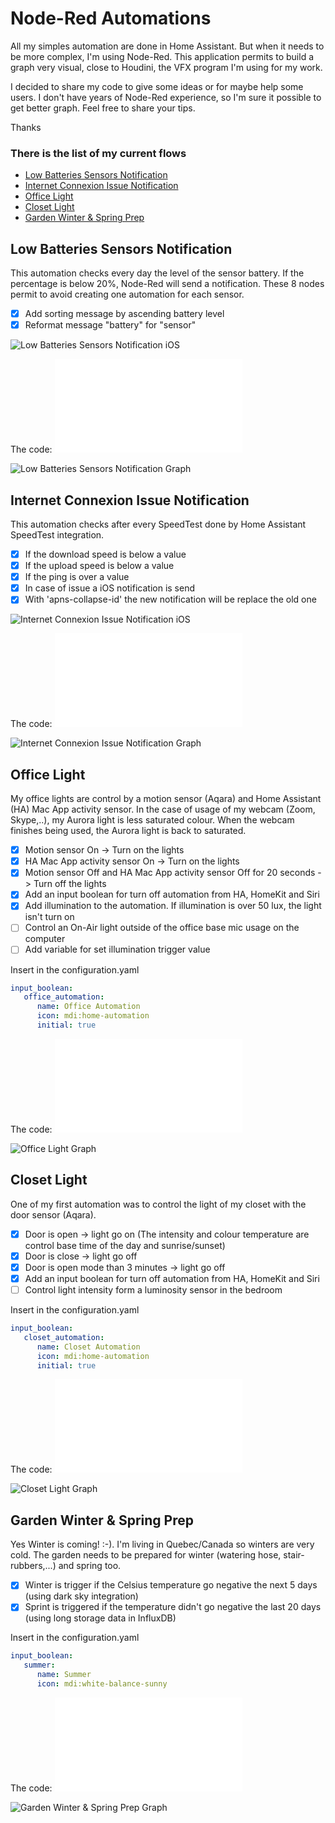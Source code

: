 # Node-Red Automations #

All my simples automation are done in Home Assistant. But when it needs to be more complex, I'm using Node-Red. This application permits to build a graph very visual, close to Houdini, the VFX program I'm using for my work.

I decided to share my code to give some ideas or for maybe help some users. I don't have years of Node-Red experience, so I'm sure it possible to get better graph. Feel free to share your tips.

Thanks

### There is the list of my current flows ###
- [Low Batteries Sensors Notification](#low-batteries-sensors-notification)
- [Internet Connexion Issue Notification](#internet-connexion-issue-notification)
- [Office Light](#office-light)
- [Closet Light](#closet-light)
- [Garden Winter & Spring Prep](#garden-winter--spring-prep)


## Low Batteries Sensors Notification ##
This automation checks every day the level of the sensor battery. If the percentage is below 20%, Node-Red will send a notification.
These 8 nodes permit to avoid creating one automation for each sensor.
- [x] Add sorting message by ascending battery level
- [x] Reformat message "battery" for "sensor"

![Low Batteries Sensors Notification iOS](lowBatteriesSensorsNotification_ios.jpg)

The code: ![Low Batteries Sensors Notification Json](lowBatteriesSensorsNotification.json)

![Low Batteries Sensors Notification Graph](lowBatteriesSensorsNotification.png)

## Internet Connexion Issue Notification ##
This automation checks after every SpeedTest done by Home Assistant SpeedTest integration.
- [x] If the download speed is below a value
- [x] If the upload speed is below a value
- [x] If the ping is over a value
- [x] In case of issue a iOS notification is send
- [x] With 'apns-collapse-id' the new notification will be replace the old one

![Internet Connexion Issue  Notification iOS](internetConnexionIssueNotification_ios.jpg)

The code: ![Internet Connexion Issue Notification Json](internetConnexionIssueNotification.json)

![Internet Connexion Issue Notification Graph](internetConnexionIssueNotification.png)

## Office Light ##
My office lights are control by a motion sensor (Aqara) and Home Assistant (HA) Mac App activity sensor.
In the case of usage of my webcam (Zoom, Skype,..), my Aurora light is less saturated colour. When the webcam finishes being used, the Aurora light is back to saturated.
- [x] Motion sensor On -> Turn on the lights
- [x] HA Mac App activity sensor On -> Turn on the lights
- [x] Motion sensor Off and HA Mac App activity sensor Off for 20 seconds -> Turn off the lights
- [x] Add an input boolean for turn off automation from HA, HomeKit and Siri
- [x] Add illumination to the automation. If illumination is over 50 lux, the light isn't turn on
- [ ] Control an On-Air light outside of the office base mic usage on the computer
- [ ] Add variable for set illumination trigger value

Insert in the configuration.yaml
```yml
input_boolean:
   office_automation:
      name: Office Automation
      icon: mdi:home-automation
      initial: true
```

The code: ![Office Light Json](officeLight.json)

![Office Light Graph](officeLight.png)

## Closet Light ##

One of my first automation was to control the light of my closet with the door sensor (Aqara).
- [x] Door is open -> light go on
	(The intensity and colour temperature are control base time of the day and sunrise/sunset)
- [x] Door is close -> light go off
- [x] Door is open mode than 3 minutes -> light go off
- [x] Add an input boolean for turn off automation from HA, HomeKit and Siri
- [ ] Control light intensity form a luminosity sensor in the bedroom

Insert in the configuration.yaml
```yml
input_boolean:
   closet_automation:
      name: Closet Automation
      icon: mdi:home-automation
      initial: true
```

The code: ![Closet Light Json](closetLight.json)

![Closet Light Graph](closetLight.png)

## Garden Winter & Spring Prep ##

Yes  Winter is coming! :-).
I'm living in Quebec/Canada so winters are very cold.
The garden needs to be prepared for winter (watering hose, stair-rubbers,...) and spring too.
- [x] Winter is trigger if the Celsius temperature go negative the next  5 days (using dark sky integration)
- [x] Sprint is triggered if the temperature didn't go negative the last 20 days (using long storage data in InfluxDB)

Insert in the configuration.yaml
```yml
input_boolean:
   summer:
      name: Summer
      icon: mdi:white-balance-sunny
```

The code: ![Garden Winter & Spring Prep Json](gardenWinterSpringPrep.json)

![Garden Winter & Spring Prep Graph](gardenWinterSpringPrep.png)
